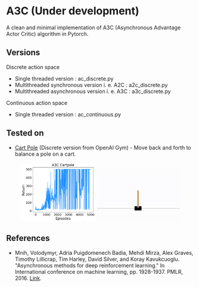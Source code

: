 # A3C (Under development)
A clean and minimal implementation of A3C (Asynchronous Advantage Actor Critic) algorithm in Pytorch.

## Versions

Discrete action space
* Single threaded version : ac_discrete.py
* Multithreaded synchronous version i. e. A2C : a2c_discrete.py
* Multithreaded asynchronous version i. e. A3C : a3c_discrete.py

Continuous action space
* Single threaded version : ac_continuous.py

## Tested on
* [Cart Pole](https://www.gymlibrary.dev/environments/classic_control/cart_pole/) (Discrete version from OpenAI Gym) - Move back and forth to balance a pole on a cart.

<p align="center">
<img src="media/a3c_cartpole.png" width="40%"/>
<img src="media/a3c_cartpole.gif" width="44%"/>
</p>

## References
* Mnih, Volodymyr, Adria Puigdomenech Badia, Mehdi Mirza, Alex Graves, Timothy Lillicrap, Tim Harley, David Silver, and Koray Kavukcuoglu. "Asynchronous methods for deep reinforcement learning." In International conference on machine learning, pp. 1928-1937. PMLR, 2016. [Link](https://arxiv.org/abs/1602.01783).
